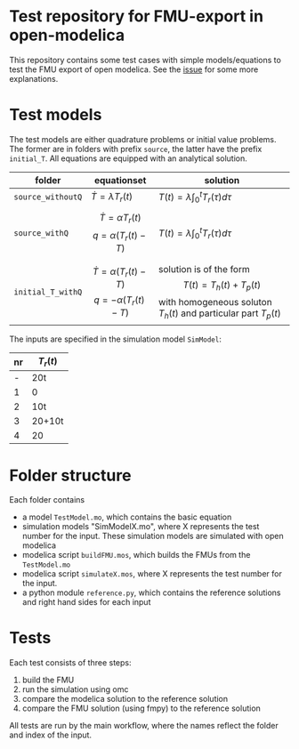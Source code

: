# Test repository for FMU-export in open-modelica

This repository contains some test cases with simple models/equations to test the FMU export of open modelica. 
See the [issue](https://github.com/OpenModelica/OpenModelica/issues/9782) for some more explanations.

# Test models

The test models are either quadrature problems or initial value problems. The former are in folders with prefix `source`, the latter have the prefix `initial_T`. All equations are equipped with an analytical solution.

| folder | equationset | solution |
| ------ | ----------- | -------- |
| `source_withoutQ` | $\dot{T} = \lambda T_r(t)$ | $T(t) = \lambda \int_0^t T_r(\tau) d\tau$ |
|`source_withQ` | $$\dot{T} = \alpha T_r(t)$$ $$q=\alpha (T_r(t) - T)$$ | $T(t) = \lambda \int_0^t T_r(\tau) d\tau$ | 
|`initial_T_withQ` | $$\dot{T} = \alpha (T_r(t)-T)$$ $$q=-\alpha (T_r(t) - T)$$ | solution is of the form $$T(t) = T_h(t) + T_p(t)$$ with homogeneous soluton $T_h(t)$ and particular part $T_p(t)$| 

The inputs are specified in the simulation model `SimModel`:

| nr | $T_r(t)$ |
| -- | -------- |
| -  | 20t |
| 1  | 0 |
| 2  | 10t |
| 3  | 20+10t |
| 4  | 20 |

# Folder structure

Each folder contains
* a model `TestModel.mo`, which contains the basic equation
* simulation models "SimModelX.mo", where X represents the test number for the input. These simulation models are simulated with open modelica
* modelica script `buildFMU.mos`, which builds the FMUs from the `TestModel.mo`
* modelica script `simulateX.mos`, where X represents the test number for the input.
* a python module `reference.py`, which contains the reference solutions and right hand sides for each input

# Tests

Each test consists of three steps:
1. build the FMU 
2. run the simulation using omc
3. compare the modelica solution to the reference solution
4. compare the FMU solution (using fmpy) to the reference solution

All tests are run by the main workflow, where the names reflect the folder and index of the input.

